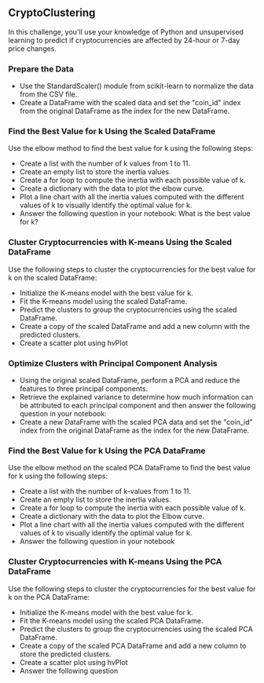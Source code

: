 ## CryptoClustering

In this challenge, you'll use your knowledge of Python and unsupervised learning to predict if cryptocurrencies are affected by 24-hour or 7-day price changes.

### Prepare the Data
- Use the StandardScaler() module from scikit-learn to normalize the data from the CSV file.
- Create a DataFrame with the scaled data and set the "coin_id" index from the original DataFrame as the index for the new DataFrame.

### Find the Best Value for k Using the Scaled DataFrame
Use the elbow method to find the best value for k using the following steps:
  - Create a list with the number of k values from 1 to 11.
  - Create an empty list to store the inertia values.
  - Create a for loop to compute the inertia with each possible value of k.
  - Create a dictionary with the data to plot the elbow curve.
  - Plot a line chart with all the inertia values computed with the different values of k to visually identify the optimal value for k.
  - Answer the following question in your notebook: What is the best value for k?

### Cluster Cryptocurrencies with K-means Using the Scaled DataFrame
Use the following steps to cluster the cryptocurrencies for the best value for k on the scaled DataFrame:
  - Initialize the K-means model with the best value for k.
  - Fit the K-means model using the scaled DataFrame.
  - Predict the clusters to group the cryptocurrencies using the scaled DataFrame.
  - Create a copy of the scaled DataFrame and add a new column with the predicted clusters.
  - Create a scatter plot using hvPlot

### Optimize Clusters with Principal Component Analysis
- Using the original scaled DataFrame, perform a PCA and reduce the features to three principal components.
- Retrieve the explained variance to determine how much information can be attributed to each principal component and then answer the following question in your notebook:
- Create a new DataFrame with the scaled PCA data and set the "coin_id" index from the original DataFrame as the index for the new DataFrame.

### Find the Best Value for k Using the PCA DataFrame
Use the elbow method on the scaled PCA DataFrame to find the best value for k using the following steps:
  - Create a list with the number of k-values from 1 to 11.
  - Create an empty list to store the inertia values.
  - Create a for loop to compute the inertia with each possible value of k.
  - Create a dictionary with the data to plot the Elbow curve.
  - Plot a line chart with all the inertia values computed with the different values of k to visually identify the optimal value for k.
  - Answer the following question in your notebook

### Cluster Cryptocurrencies with K-means Using the PCA DataFrame
Use the following steps to cluster the cryptocurrencies for the best value for k on the PCA DataFrame:
  - Initialize the K-means model with the best value for k.
  - Fit the K-means model using the scaled PCA DataFrame.
  - Predict the clusters to group the cryptocurrencies using the scaled PCA DataFrame.
  - Create a copy of the scaled PCA DataFrame and add a new column to store the predicted clusters.
  - Create a scatter plot using hvPlot
  - Answer the following question

